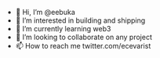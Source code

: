 - 👋 Hi, I’m @eebuka
- 👀 I’m interested in building and shipping
- 🌱 I’m currently learning web3
- 💞️ I’m looking to collaborate on any project
- 📫 How to reach me twitter.com/ecevarist

<!---
eebuka/eebuka is a ✨ special ✨ repository because its `README.md` (this file) appears on your GitHub profile.
You can click the Preview link to take a look at your changes.
--->
